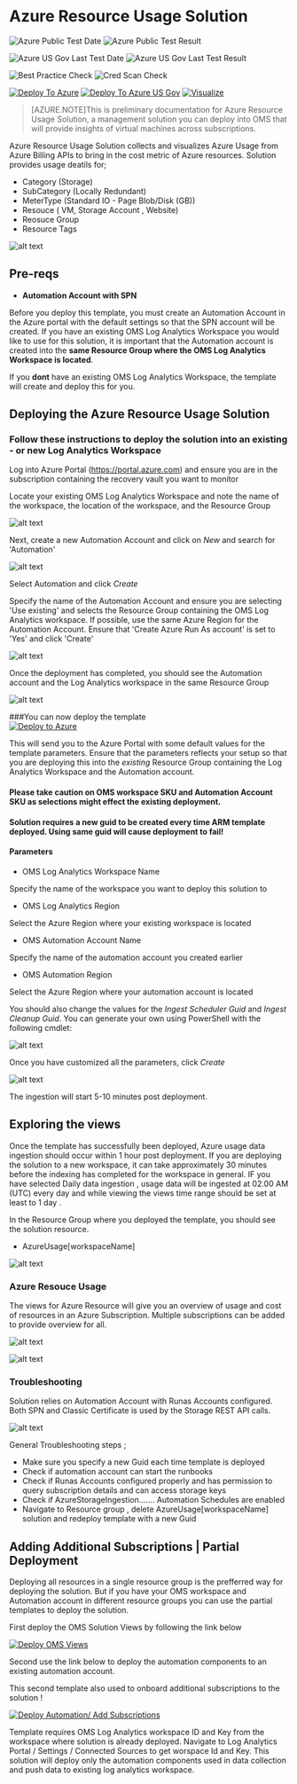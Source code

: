 # Azure Resource Usage Solution

![Azure Public Test Date](https://azurequickstartsservice.blob.core.windows.net/badges/demos/oms-azure-resource-usage-solution/PublicLastTestDate.svg)
![Azure Public Test Result](https://azurequickstartsservice.blob.core.windows.net/badges/demos/oms-azure-resource-usage-solution/PublicDeployment.svg)

![Azure US Gov Last Test Date](https://azurequickstartsservice.blob.core.windows.net/badges/demos/oms-azure-resource-usage-solution/FairfaxLastTestDate.svg)
![Azure US Gov Last Test Result](https://azurequickstartsservice.blob.core.windows.net/badges/demos/oms-azure-resource-usage-solution/FairfaxDeployment.svg)

![Best Practice Check](https://azurequickstartsservice.blob.core.windows.net/badges/demos/oms-azure-resource-usage-solution/BestPracticeResult.svg)
![Cred Scan Check](https://azurequickstartsservice.blob.core.windows.net/badges/demos/oms-azure-resource-usage-solution/CredScanResult.svg)

[![Deploy To Azure](https://raw.githubusercontent.com/Azure/azure-quickstart-templates/master/1-CONTRIBUTION-GUIDE/images/deploytoazure.svg?sanitize=true)](https://portal.azure.com/#create/Microsoft.Template/uri/https%3A%2F%2Fraw.githubusercontent.com%2FAzure%2Fazure-quickstart-templates%2Fmaster%2Fdemos%2Foms-azure-resource-usage-solution%2Fazuredeploy.json)
[![Deploy To Azure US Gov](https://raw.githubusercontent.com/Azure/azure-quickstart-templates/master/1-CONTRIBUTION-GUIDE/images/deploytoazuregov.svg?sanitize=true)](https://portal.azure.us/#create/Microsoft.Template/uri/https%3A%2F%2Fraw.githubusercontent.com%2FAzure%2Fazure-quickstart-templates%2Fmaster%2Fdemos%2Foms-azure-resource-usage-solution%2Fazuredeploy.json)
[![Visualize](https://raw.githubusercontent.com/Azure/azure-quickstart-templates/master/1-CONTRIBUTION-GUIDE/images/visualizebutton.svg?sanitize=true)](http://armviz.io/#/?load=https%3A%2F%2Fraw.githubusercontent.com%2FAzure%2Fazure-quickstart-templates%2Fmaster%2Fdemos%2Foms-azure-resource-usage-solution%2Fazuredeploy.json)

>[AZURE.NOTE]This is preliminary documentation for Azure Resource Usage Solution, a management solution you can deploy into OMS that will provide insights of virtual machines across subscriptions. 

Azure Resource Usage   Solution collects and visualizes Azure Usage from Azure Billing  APIs to bring in the cost metric of Azure resources. Solution provides  usage deatils for;

* Category  (Storage)
* SubCategory (Locally Redundant)
* MeterType (Standard IO - Page Blob/Disk (GB))
* Resouce ( VM, Storage Account , Website)
* Reosuce Group 
* Resource Tags 

![alt text](images/azureusagetile.png "Overview")

## Pre-reqs

- **Automation Account with SPN**

Before you deploy this template, you must create an Automation Account in the Azure portal with the default settings so that the SPN account will be created. If you have an existing OMS Log Analytics Workspace you would like to use for this solution, it is important that the Automation account is created into the **same Resource Group where the OMS Log Analytics Workspace is located**.

If you **dont** have an existing OMS Log Analytics Workspace, the template will create and deploy this for you.

## Deploying the Azure Resource Usage Solution

### Follow these instructions to deploy the solution into an existing - or new Log Analytics Workspace

Log into Azure Portal (https://portal.azure.com) and ensure you are in the subscription containing the recovery vault you want to monitor

Locate your existing OMS Log Analytics Workspace and note the name of the workspace, the location of the workspace, and the Resource Group

![alt text](images/omsworkspace.png "omsws") 

Next, create a new Automation Account and click on *New* and search for 'Automation'

![alt text](images/createautomation1.png "automation")
 
Select Automation and click *Create* 

Specify the name of the Automation Account and ensure you are selecting 'Use existing' and selects the Resource Group containing the OMS Log Analytics workspace. If possible, use the same Azure Region for the Automation Account. Ensure that 'Create Azure Run As account' is set to 'Yes' and click 'Create'

![alt text](images/createautomation2.png "create")

Once the deployment has completed, you should see the Automation account and the Log Analytics workspace in the same Resource Group

![alt text](images/omsrgaa.png "Resource Group")

###You can now deploy the template   
[![Deploy to Azure](https://raw.githubusercontent.com/Azure/azure-quickstart-templates/master/1-CONTRIBUTION-GUIDE/images/deploytoazure.svg?sanitize=true)](https://portal.azure.com/#create/Microsoft.Template/uri/https%3A%2F%2Fraw.githubusercontent.com%2FAzure%2Fazure-quickstart-templates%2Fmaster%2Fdemos%2Foms-azure-resource-usage-solution%2Fazuredeploy.json) 

This will send you to the Azure Portal with some default values for the template parameters. 
Ensure that the parameters reflects your setup so that you are deploying this into the *existing* Resource Group containing the Log Analytics Workspace and the Automation account.

#### Please take caution on  OMS workspace SKU and Automation Account SKU as selections might effect the existing deployment.
#### Solution requires a new guid to be created every time  ARM template deployed. Using same guid will cause deployment to fail!

#### Parameters

* OMS Log Analytics Workspace Name

Specify the name of the workspace you want to deploy this solution to

* OMS Log Analytics Region

Select the Azure Region where your existing workspace is located

* OMS Automation Account Name

Specify the name of the automation account you created earlier

* OMS Automation Region

Select the Azure Region where your automation account is located

You should also change the values for the *Ingest Scheduler Guid* and *Ingest Cleanup Guid*. You can generate your own using PowerShell with the following cmdlet:

![alt text](images/knguid.png "guid")

Once you have customized all the parameters, click *Create*

![alt text](images/azureusage4.png "template")

The ingestion will start 5-10 minutes post deployment.

## Exploring the views

Once the template has successfully been deployed, Azure usage  data ingestion should occur within 1 hour  post deployment.  If you are deploying the solution to a new workspace, it can take approximately 30 minutes before the indexing has completed for the workspace in general. IF you have selected  Daily data ingestion , usage data will be ingested  at 02.00 AM (UTC) every day and while viewing the views time range should be set at least to 1 day . 

In the Resource Group where you deployed the template, you should see the solution resource.

* AzureUsage[workspaceName]

![alt text](images/azureusagedeployedres.png "Solutions")

### Azure Resouce Usage 

The views for Azure Resource   will give you an overview of usage and cost of resources in an Azure Subscription.  Multiple subscriptions can be added to provide overview for all.

![alt text](images/azureusage1.png "Azure Resource Usage view")

![alt text](images/azureusage2.png "Azure Resource Usage view")

### Troubleshooting 

Solution relies on Automation Account with Runas Accounts  configured. Both SPN and Classic Certificate is used by the Storage REST API calls.  

![alt text](images/runasaccounts.PNG "Azure Automation Runas Accounts")

General Troubleshooting steps ;
* Make sure you specify a new Guid each time template is deployed
* Check if automation account can start  the runbooks
* Check if Runas Accounts configured properly and has permission to query subscription details and can access storage keys  
* Check if AzureStorageIngestion.......  Automation Schedules are enabled
* Navigate to Resource group , delete AzureUsage[workspaceName] solution and redeploy template with a new Guid

## Adding Additional Subscriptions | Partial Deployment 

Deploying all resources in a single resource group is the prefferred way for deploying the solution. But if you have your OMS workspace and Automation account in different resource groups  you can use the partial templates to deploy the solution. 

First deploy the OMS Solution Views by following the link below 

[![Deploy OMS Views](https://raw.githubusercontent.com/Azure/azure-quickstart-templates/master/1-CONTRIBUTION-GUIDE/images/deploytoazure.svg?sanitize=true)](https://portal.azure.com/#create/Microsoft.Template/uri/https%3A%2F%2Fraw.githubusercontent.com%2FAzure%2Fazure-quickstart-templates%2Fmaster%2Fdemos%2Foms-azure-resource-usage-solution%2Fazuredeployonlyloganalytics.json) 

Second use the link below to deploy the automation components to an existing automation account.

This second template also used to onboard additional subscriptions to the solution !

[![Deploy Automation/ Add Subscriptions](https://raw.githubusercontent.com/Azure/azure-quickstart-templates/master/1-CONTRIBUTION-GUIDE/images/deploytoazure.svg?sanitize=true)](https://portal.azure.com/#create/Microsoft.Template/uri/https%3A%2F%2Fraw.githubusercontent.com%2FAzure%2Fazure-quickstart-templates%2Fmaster%2Fdemos%2Foms-azure-resource-usage-solution%2Fazuredeployonlyautomation.json) 

Template requires OMS Log Analytics workspace ID and Key  from the  workspace where solution is already deployed. Navigate to Log Analytics Portal / Settings / Connected Sources  to get worspace Id and Key.
This solution will deploy only the automation components used in data collection and push data to existing log analytics workspace. 


